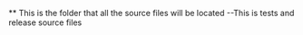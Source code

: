 ** This is the folder that all the source files will be located --This is tests and release source files